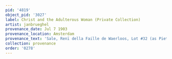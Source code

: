 ```yaml
---
pid: '4819'
object_pid: '3027'
label: Christ and the Adulterous Woman (Private Collection)
artist: janbrueghel
provenance_date: Jul 7 1903
provenance_location: Amsterdam
provenance_text: 'Sale, Renï della Faille de Waerloos, Lot #32 (as Pieter I Bruegel)'
collection: provenance
order: '0278'
---
```

